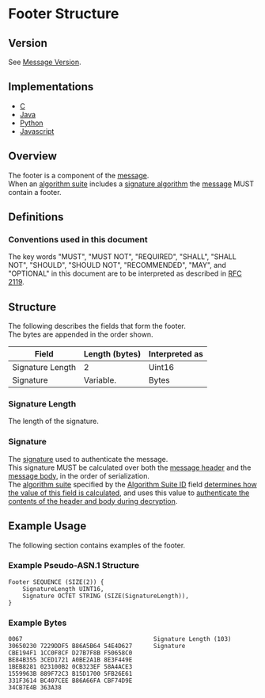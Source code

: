 # Footer Structure

## Version

See [Message Version](#message.md#version).

## Implementations

- [C](https://github.com/awslabs/aws-encryption-sdk-c/blob/master/source/session_encrypt.c) 
- [Java](https://github.com/aws/aws-encryption-sdk-java/blob/master/src/main/java/com/amazonaws/encryptionsdk/model/CiphertextFooters.java)
- [Python](https://github.com/aws/aws-encryption-sdk-python/blob/master/src/aws_encryption_sdk/internal/structures.py)
- [Javascript](https://github.com/awslabs/aws-encryption-sdk-javascript/blob/master/modules/serialize/src/signature_info.ts)

## Overview

The footer is a component of the [message](#message.md).  
When an [algorithm suite](#algorithm-suites.md) includes a [signature algorithm](#algorithm-suites.md#signature-algorithm) the [message](message.md) MUST contain a footer.

## Definitions

### Conventions used in this document

The key words "MUST", "MUST NOT", "REQUIRED", "SHALL", "SHALL NOT", "SHOULD", "SHOULD NOT", "RECOMMENDED", "MAY", and "OPTIONAL" 
in this document are to be interpreted as described in [RFC 2119](https://tools.ietf.org/html/rfc2119).

## Structure

The following describes the fields that form the footer.  
The bytes are appended in the order shown.  

Field            | Length (bytes) | Interpreted as
---------------- | -------------- | --------------
Signature Length | 2              | Uint16
Signature        | Variable.      | Bytes

### Signature Length

The length of the signature.  

### Signature

The [signature](#algorithm-suites.md#signature-algorithm) used to authenticate the message.  
This signature MUST be calculated over both the [message header](#message-header.md) and the [message body](#message-body.md), 
in the order of serialization.  
The [algorithm suite](#algorithm-suites.md) specified by the [Algorithm Suite ID](#algorithm-suites.md#algorithm-suite-id) field
[determines how the value of this field is calculated](#encrypt.md), 
and uses this value to [authenticate the contents of the header and body during decryption](#decrypt.md).  

## Example Usage

The following section contains examples of the footer.

### Example Pseudo-ASN.1 Structure

``` DEFINITIONS ::= BEGIN 
Footer SEQUENCE (SIZE(2)) { 
    SignatureLength UINT16, 
    Signature OCTET STRING (SIZE(SignatureLength)),
}
```

### Example Bytes 

```
0067                                     Signature Length (103)
30650230 7229DDF5 B86A5B64 54E4D627      Signature
CBE194F1 1CC0F8CF D27B7F8B F50658C0
BE84B355 3CED1721 A0BE2A1B 8E3F449E
1BEB8281 023100B2 0CB323EF 58A4ACE3
1559963B 889F72C3 B15D1700 5FB26E61
331F3614 BC407CEE B86A66FA CBF74D9E
34CB7E4B 363A38
```

